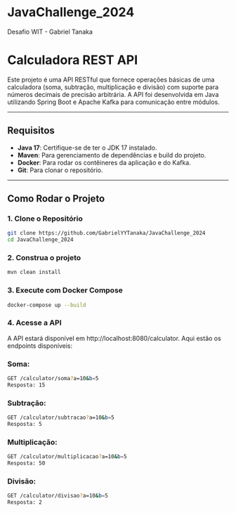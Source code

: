 # JavaChallenge_2024
Desafio WIT - Gabriel Tanaka

# Calculadora REST API

Este projeto é uma API RESTful que fornece operações básicas de uma calculadora (soma, subtração, multiplicação e divisão) com suporte para números decimais de precisão arbitrária. A API foi desenvolvida em Java utilizando Spring Boot e Apache Kafka para comunicação entre módulos.

---

## Requisitos

- **Java 17**: Certifique-se de ter o JDK 17 instalado.
- **Maven**: Para gerenciamento de dependências e build do projeto.
- **Docker**: Para rodar os contêineres da aplicação e do Kafka.
- **Git**: Para clonar o repositório.

---

## Como Rodar o Projeto

### 1. Clone o Repositório

```bash
git clone https://github.com/GabrielYYTanaka/JavaChallenge_2024
cd JavaChallenge_2024
```

### 2. Construa o projeto

```bash
mvn clean install
```

### 3. Execute com Docker Compose

```bash
docker-compose up --build
```

### 4. Acesse a API

A API estará disponível em http://localhost:8080/calculator. Aqui estão os endpoints disponíveis:

### Soma:

```bash
GET /calculator/soma?a=10&b=5
Resposta: 15
```

### Subtração:

```bash
GET /calculator/subtracao?a=10&b=5
Resposta: 5
```

### Multiplicação:

```bash
GET /calculator/multiplicacao?a=10&b=5
Resposta: 50
```

### Divisão:

```bash
GET /calculator/divisao?a=10&b=5
Resposta: 2
```
